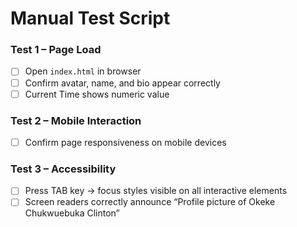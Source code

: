 # Manual Test Script

### Test 1 – Page Load
- [ ] Open `index.html` in browser
- [ ] Confirm avatar, name, and bio appear correctly
- [ ] Current Time shows numeric value

### Test 2 – Mobile Interaction
- [ ] Confirm page responsiveness on mobile devices

### Test 3 – Accessibility
- [ ] Press TAB key → focus styles visible on all interactive elements
- [ ] Screen readers correctly announce “Profile picture of Okeke Chukwuebuka Clinton”
